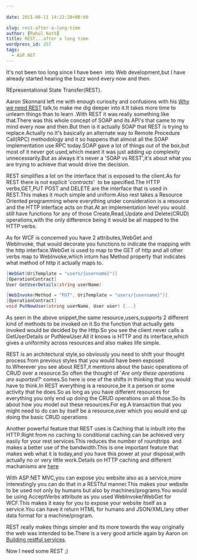 ```yaml
---
  
date: 2011-06-11 14:22:28+00:00

slug: rest-after-a-long-time
author: [Rahul Nath]
title: REST...after a long time
wordpress_id: 257
tags:
  - ASP.NET
---
```


It's not been too long since I have been  into Web development,but I have already started hearing the buzz word every now and then.

REpresentational State Transfer(REST).

Aaron Skonnard left me with enough curiosity and confusions with his [Why we need REST](http://channel9.msdn.com/blogs/matthijs/why-rest-by-aaron-skonnard) talk,to make me dig deeper into it.It takes more time to unlearn things than to learn .With REST it was really something like that.There was this whole concept of SOAP and its API's that came to my mind every now and then.But then is it actually SOAP that REST is trying to replace.Actually no.It's basically an alternate way to Remote Procedure Call(RPC) methodology and it so happens that almost all the SOAP implementation use RPC today.SOAP gave a lot of things out of the box,but most of it never got used,which meant it was just adding up complexity unnecessarily.But as always it's never a 'SOAP vs REST',it's about what you are trying to achieve that would drive the decision.

REST simplifies a lot on the interface that is exposed to the client.As for REST there is not explicit '_contracts_'  to be specified.The HTTP verbs,GET,PUT POST and DELETE are the interface that is used in REST.This makes it much simple and uniform.Also rest takes a Resource Oriented programming where everything under consideration is a resource and the HTTP interface acts on that.At an implementation level you would still have functions for any of those Create,Read,Update and Delete(CRUD) operations,with the only difference being it would be all mapped to the HTTP verbs.

As for WCF is concerned you have 2 attributes,WebGet and WebInvoke, that would decorate you functions to indicate the mapping with the http interface.WebGet is used to map to the GET of http and all other verbs map to WebInvoke,which inturn has Method property that indicates what method of http it actually maps to.

```csharp
[WebGet(UriTemplate = "users/{username}")]
[OperationContract]
User GetUserDetails(string userName)

[WebInvoke(Method = "PUT", UriTemplate = "users/{username}")]
[OperationContract]
void PutNewUser(string userName, User user) {...}
```

As seen in the above snippet,the same resource,users,supports 2 different kind of methods to be invoked on it.So the function that actually gets invoked would be decided by the Http.So you see the client never calls a GetUserDetails or PutNewUser.All it knows is HTTP and its interface,which gives a uniformity across resources and also makes life simple.

REST is an architectural style,so obviously you need to shift your thought process from previous styles that you would have been exposed to.Wherever you see about REST,it mentions about the basic operations of CRUD over a resource.So often the thought of '_Are only these operations are suported?_' comes.So here is one of the shifts in thinking that you would have to think.In REST everything is a resource,be it a person or some activity that he does.So as long as you have different resources for everything you only end up doing the CRUD operations on all those.So its about how you model out these resources.For eg.A transaction that you might need to do can by itself be a resource,over which you would end up doing the basic CRUD operations

Another powerful feature that REST uses is Caching that is inbuilt into the HTTP.Right from no caching to conditional caching can be achieved very easily for your rest services.This reduces the number of roundtrips  and makes a better use of the bandwidth.This is one important feature that makes web what it is today,and you have this power at your disposal,with actually no or very little work.Details on HTTP caching and different machanisms are [here](http://www.w3.org/Protocols/rfc2616/rfc2616-sec13.html)

With ASP.NET MVC,you can expose you website also as a service,more interestingly you can do that in a RESTful manner.This makes your website to be used not only by humans but also by machines/programs.You would be using AcceptVerbs attribute as you used WebInvoke/WebGet for WCF.This makes it easy for you to expose your website itself as a service.You can have it return HTML for humans and JSON/XML/any other data format for a machine/program.

REST really makes things simpler and its more towards the way originally the web was intended to be.There is a very good article again by Aaron on [Building restful services](http://msdn.microsoft.com/en-us/library/dd203052.aspx).

Now I need some REST ;)
